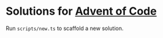 # Solutions for [Advent of Code](https://adventofcode.com/)

Run `scripts/new.ts` to scaffold a new solution.
